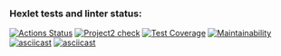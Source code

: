 ### Hexlet tests and linter status:
[![Actions Status](https://github.com/Pest12/python-project-50/workflows/hexlet-check/badge.svg)](https://github.com/Pest12/python-project-50/actions)
[![Project2 check](https://github.com/Pest12/python-project-50/actions/workflows/project2_test.yml/badge.svg)](https://github.com/Pest12/python-project-50/actions/worklows/project2_test.yml)
[![Test Coverage](https://api.codeclimate.com/v1/badges/ab1ba76d1100eb29e6a4/test_coverage)](https://codeclimate.com/github/Pest12/python-project-50/test_coverage)
[![Maintainability](https://api.codeclimate.com/v1/badges/ab1ba76d1100eb29e6a4/maintainability)](https://codeclimate.com/github/Pest12/python-project-50/maintainability)
[![asciicast](https://asciinema.org/a/604071.svg)](https://asciinema.org/a/604071)
[![asciicast](https://asciinema.org/a/604620.svg)](https://asciinema.org/a/604620)
